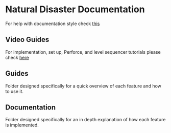 # Natural Disaster Documentation
For help with documentation style check [this](https://github.com/fefong/markdown_readme)

## Video Guides
For implementation, set up, Perforce, and level sequencer tutorials please check [here](https://youtube.com/playlist?list=PLRT4SzbHRNcYnZcNahI6lo68r-iTMkQq4)

## Guides
Folder designed specifically for a quick overview of each feature and how to use it.

## Documentation
Folder designed specifically for an in depth explanation of how each feature is implemented.
